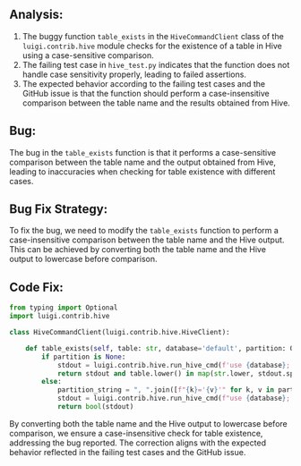 ## Analysis:
1. The buggy function `table_exists` in the `HiveCommandClient` class of the `luigi.contrib.hive` module checks for the existence of a table in Hive using a case-sensitive comparison. 
2. The failing test case in `hive_test.py` indicates that the function does not handle case sensitivity properly, leading to failed assertions.
3. The expected behavior according to the failing test cases and the GitHub issue is that the function should perform a case-insensitive comparison between the table name and the results obtained from Hive.
   
## Bug:
The bug in the `table_exists` function is that it performs a case-sensitive comparison between the table name and the output obtained from Hive, leading to inaccuracies when checking for table existence with different cases.

## Bug Fix Strategy:
To fix the bug, we need to modify the `table_exists` function to perform a case-insensitive comparison between the table name and the Hive output. This can be achieved by converting both the table name and the Hive output to lowercase before comparison.

## Code Fix:

```python
from typing import Optional
import luigi.contrib.hive

class HiveCommandClient(luigi.contrib.hive.HiveClient):

    def table_exists(self, table: str, database='default', partition: Optional[dict] = None) -> bool:
        if partition is None:
            stdout = luigi.contrib.hive.run_hive_cmd(f'use {database}; show tables;')
            return stdout and table.lower() in map(str.lower, stdout.split('\n'))
        else:
            partition_string = ", ".join([f"{k}='{v}'" for k, v in partition.items()])
            stdout = luigi.contrib.hive.run_hive_cmd(f"use {database}; show partitions {table} partition ({partition_string});")
            return bool(stdout)
```

By converting both the table name and the Hive output to lowercase before comparison, we ensure a case-insensitive check for table existence, addressing the bug reported. The correction aligns with the expected behavior reflected in the failing test cases and the GitHub issue.